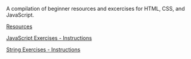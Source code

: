 A compilation of beginner resources and excercises for HTML, CSS, and JavaScript.

[Resources](resources.md)

[JavaScript Exercises - Instructions](js-instructions.md)

[String Exercises - Instructions](string-instructions.md)
